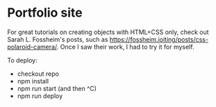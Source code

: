 # Portfolio site

For great tutorials on creating objects with HTML+CSS only, check out Sarah L. Fossheim's posts, such as https://fossheim.ioiting/posts/css-polaroid-camera/. Once I saw their work, I had to try it for myself.

To deploy:

- checkout repo
- npm install
- npm run start (and then ^C)
- npm run deploy
